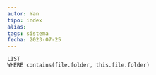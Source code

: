 ```yaml
---
autor: Yan
tipo: index
alias:
tags: sistema
fecha: 2023-07-25
---
```


```dataview
LIST
WHERE contains(file.folder, this.file.folder)
```
